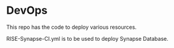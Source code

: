 # DevOps
This repo has the code to deploy various resources.


RISE-Synapse-CI.yml is to be used to deploy Synapse Database.
